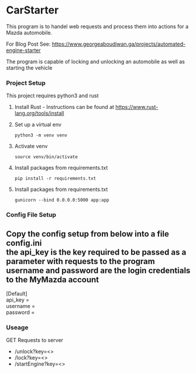 # CarStarter

This program is to handel web requests and process them into actions for a Mazda automobile.  

For Blog Post See: https://www.georgeaboudiwan.ga/projects/automated-engine-starter  
 

The program is capable of locking and unlocking an automobile as well as starting the vehicle

### Project Setup
This project requires python3 and rust 
1. Install Rust - Instructions can be found at https://www.rust-lang.org/tools/install
1. Set up a virtual env 
    ```shell script
    python3 -m venv venv
    ```

1. Activate venv
    ```shell script
    source venv/bin/activate
    ```

1. Install packages from requirements.txt
    ```shell script
    pip install -r requirements.txt
    ```

1. Install packages from requirements.txt
    ```shell script
    gunicorn --bind 0.0.0.0:5000 app:app
    ```
   
### Config File Setup
Copy the config setup from below into a file config.ini   
the api_key is the key required to be passed as a parameter with requests to the program  
username and password are the login credentials to the MyMazda account  
--------
[Default]  
api_key =   
username =   
password =   

### Useage 
GET Requests to server
* /unlock?key=<>
* /lock?key=<>
* /startEngine?key=<>